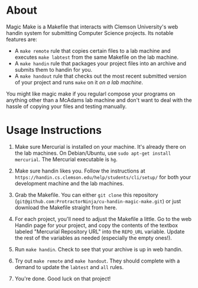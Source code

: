 # About #

Magic Make is a Makefile that interacts with Clemson University's web handin
system for submitting Computer Science projects. Its notable features are:

- A `make remote` rule that copies certain files to a lab machine and executes
  `make labtest` from the same Makefile on the lab machine.
- A `make handin` rule that packages your project files into an archive and 
  submits them to handin for you.
- A `make handout` rule that checks out the most recent submitted version of 
  your project and runs `make` on it _on a lab machine_.

You might like magic make if you regularl compose your programs on anything
other than a McAdams lab machine and don't want to deal with the hassle of
copying your files and testing manually.

# Usage Instructions #

1. Make sure Mercurial is installed on your machine. It's already there on the
   lab machines. On Debian/Ubuntu, use `sudo apt-get install mercurial`. The
   Mercurial executable is `hg`.

2. Make sure handin likes you. Follow the instructions at
   `https://handin.cs.clemson.edu/help/students/cli/setup/` for both your
   development machine and the lab machines.

3. Grab the Makefile. You can either `git clone` this repository
   (`git@github.com:ProtractorNinja/cu-handin-magic-make.git`) or just download
   the Makefile straight from here.

4. For each project, you'll need to adjust the Makefile a little. Go to the web
   Handin page for your project, and copy the contents of the textbox labeled
   "Mercurial Repository URL" into the `REPO_URL` variable. Update the rest of
   the variables as needed (especially the empty ones!).

5. Run `make handin`. Check to see that your archive is up in web handin.

6. Try out `make remote` and `make handout`. They should complete with a demand
   to update the `labtest` and `all` rules.

7. You're done. Good luck on that project!


